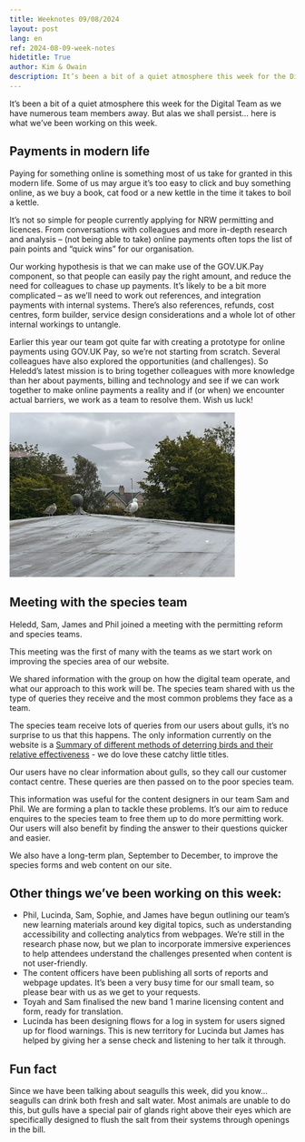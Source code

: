 ```yaml
---
title: Weeknotes 09/08/2024
layout: post
lang: en
ref: 2024-08-09-week-notes
hidetitle: True
author: Kim & Owain
description: It’s been a bit of a quiet atmosphere this week for the Digital Team as we have numerous team members away.
---
```


It’s been a bit of a quiet atmosphere this week for the Digital Team as we have numerous team members away. But alas we shall persist… here is what we’ve been working on this week.

## Payments in modern life

Paying for something online is something most of us take for granted in this modern life. Some of us may argue it’s too easy to click and buy something online, as we buy a book, cat food or a new kettle in the time it takes to boil a kettle. 

It’s not so simple for people currently applying for NRW permitting and licences. From conversations with colleagues and more in-depth research and analysis – (not being able to take) online payments often tops the list of pain points and “quick wins” for our organisation.

Our working hypothesis is that we can make use of the GOV.UK.Pay component, so that people can easily pay the right amount, and reduce the need for colleagues to chase up payments. It’s likely to be a bit more complicated – as we’ll need to work out references, and integration payments with internal systems. There’s also references, refunds, cost centres, form builder, service design considerations and a whole lot of other internal workings to untangle. 

Earlier this year our team got quite far with creating a prototype for online payments using GOV.UK Pay, so we’re not starting from scratch. Several colleagues have also explored the opportunities (and challenges). So Heledd’s latest mission is to bring together colleagues with more knowledge than her about payments, billing and technology and see if we can work together to make online payments a reality and if (or when) we encounter actual barriers, we work as a team to resolve them.  Wish us luck!

![2 angry looking seagulls on a roof, taken from NRW Bangor office](https://github.com/nrw-digital/week-notes/blob/19bf564052d7b06f77d5ae4840c826dca4912b3e/images/09-08-2024-001.jpg?raw=true)

## Meeting with the species team

Heledd, Sam, James and Phil joined a meeting with the permitting reform and species teams.
 
This meeting was the first of many with the teams as we start work on improving the species area of our website.
 
We shared information with the group on how the digital team operate, and what our approach to this work will be. The species team shared with us the type of queries they receive and the most common problems they face as a team.
 
The species team receive lots of queries from our users about gulls, it’s no surprise to us that this happens. The only information currently on the website is a [Summary of different methods of deterring birds and their relative effectiveness](https://naturalresources.wales/media/693021/gull-management-guidance-note.pdf) - we do love these catchy little titles. 

Our users have no clear information about gulls, so they call our customer contact centre. These queries are then passed on to the poor species team.
 
This information was useful for the content designers in our team Sam and Phil. We are forming a plan to tackle these problems. It’s our aim to reduce enquires to the species team to free them up to do more permitting work. Our users will also benefit by finding the answer to their questions quicker and easier.
 
We also have a long-term plan, September to December, to improve the species forms and web content on our site.

## Other things we’ve been working on this week:

+	Phil, Lucinda, Sam, Sophie, and James have begun outlining our team’s new learning materials around key digital topics, such as understanding accessibility and collecting analytics from webpages. We’re still in the research phase now, but we plan to incorporate immersive experiences to help attendees understand the challenges presented when content is not user-friendly. 
+	The content officers have been publishing all sorts of reports and webpage updates. It’s been a very busy time for our small team, so please bear with us as we get to your requests.
+	Toyah and Sam finalised the new band 1 marine licensing content and form, ready for translation.
+	Lucinda has been designing flows for a log in system for users signed up for flood warnings. This is new territory for Lucinda but James has helped by giving her a sense check and listening to her talk it through.

## Fun fact

Since we have been talking about seagulls this week, did you know... seagulls can drink both fresh and salt water. Most animals are unable to do this, but gulls have a special pair of glands right above their eyes which are specifically designed to flush the salt from their systems through openings in the bill.
